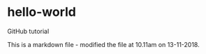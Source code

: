 # hello-world
GitHub tutorial

This is a markdown file - modified the file at 10.11am on 13-11-2018.
